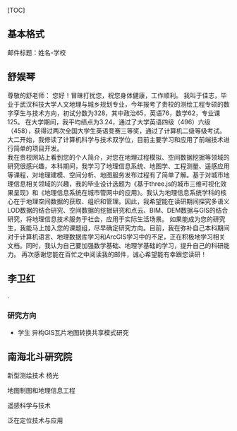 [TOC]

## 基本格式

邮件标题：姓名-学校


## 舒娱琴

尊敬的舒老师：
    您好！冒昧打扰您，祝您身体健康，工作顺利。
    我叫于佳志，毕业于武汉科技大学人文地理与城乡规划专业，今年报考了贵校的测绘工程专硕的数字孪生与技术方向，初试分数为328，其中政治65，英语76，数学62，专业课125。
    在大学期间，我平均绩点为3.24，通过了大学英语四级（496）六级（458），获得过两次全国大学生英语竞赛三等奖，通过了计算机二级等级考试。
    大二开始，我修读了计算机科学与技术双学位，目前主要学习和应用了前端技术进行简单的项目开发。   
    我在贵校网站上看到您的个人简介，对您在地理过程模拟、空间数据挖掘等领域的研究很感兴趣，本科期间，我学习了地理信息系统、地图学、工程测量、遥感应用等课程，对地理建模、空间分析、地图服务发布过程有了简单了解。基于对城市地理信息相关领域的兴趣，我的毕业设计选题为《基于three.js的城市三维可视化效果呈现》和《地理信息系统在城市管网中的应用》。我认为地理信息系统学科的核心在于地理空间数据的获取、组织和管理。因此，我希望能在读研期间探究多语义LOD数据的结合研究、空间数据的挖掘研究和点云、BIM、DEM数据与GIS的结合研究，将地理信息技术服务于社会，应用于实际生活场景。
    如果能成为您的研究生，我能马上加入您的课题组，尽早确定研究方向。目前，我在弥补自己本科期间对于计算机语言、地理数据库学习和ArcGIS学习中的不足，正在积极地学习相关文档。同时，我认为自己要加强数学基础、地理学基础的学习，提升自己的科研能力。
    再次感谢您能在百忙之中阅读我的邮件，诚心希望能有幸跟您读研！



## 李卫红
.
### 研究方向

+ 学生
异构GIS瓦片地图转换共享模式研究











## 南海北斗研究院

新型测绘技术
杨光

地图制图和地理信息工程

遥感科学与技术

泛在定位技术与应用






















